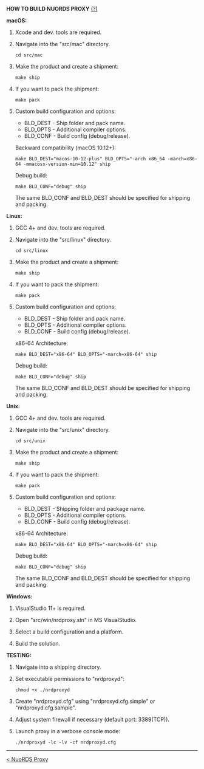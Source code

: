 **HOW TO BUILD NUORDS PROXY** [(?)](README.md)  
  
**macOS:**  
  
1. Xcode and dev. tools are required.  
  
2. Navigate into the "src/mac" directory.  
  
   ```  
   cd src/mac  
   ```  
  
3. Make the product and create a shipment: 
  
   ```  
   make ship  
   ```  
  
4. If you want to pack the shipment:  
  
   ```  
   make pack  
   ```  
  
5. Custom build configuration and options:  
  
   - BLD_DEST - Ship folder and pack name.  
   - BLD_OPTS - Additional compiler options.  
   - BLD_CONF - Build config (debug/release).  
  
   Backward compatibility (macOS 10.12+):  
   
   ```  
   make BLD_DEST="macos-10-12-plus" BLD_OPTS="-arch x86_64 -march=x86-64 -mmacosx-version-min=10.12" ship
   ```  
   
   Debug build:  
   
   ```  
   make BLD_CONF="debug" ship
   ``` 
   
   The same BLD_CONF and BLD_DEST should be specified for shipping and packing.  
  
**Linux:**  
  
1. GCC 4+ and dev. tools are required.  
  
2. Navigate into the "src/linux" directory.  
  
   ```  
   cd src/linux
   ```  
  
3. Make the product and create a shipment: 
  
   ```  
   make ship
   ```  
  
4. If you want to pack the shipment:  
  
   ```  
   make pack
   ```  
  
5. Custom build configuration and options:  
  
   - BLD_DEST - Ship folder and pack name.  
   - BLD_OPTS - Additional compiler options.  
   - BLD_CONF - Build config (debug/release).  
  
   x86-64 Architecture:  
  
   ```  
   make BLD_DEST="x86-64" BLD_OPTS="-march=x86-64" ship  
   ```  
  
   Debug build:  
   ```  
   make BLD_CONF="debug" ship  
   ```  
  
   The same BLD_CONF and BLD_DEST should be specified for shipping and packing.  
  
**Unix:**  
  
1. GCC 4+ and dev. tools are required.  
  
2. Navigate into the "src/unix" directory.  
  
   ```  
   cd src/unix
   ```  
  
3. Make the product and create a shipment: 
  
   ```  
   make ship  
   ```  
  
4. If you want to pack the shipment:  
  
   ```  
   make pack
   ```  
  
5. Custom build configuration and options:  
  
   - BLD_DEST - Shipping folder and package name.  
   - BLD_OPTS - Additional compiler options.  
   - BLD_CONF - Build config (debug/release).  
  
   x86-64 Architecture:  
  
   ```  
   make BLD_DEST="x86-64" BLD_OPTS="-march=x86-64" ship  
   ```  
  
   Debug build:  
  
   ```  
   make BLD_CONF="debug" ship  
   ```  
   
   The same BLD_CONF and BLD_DEST should be specified for shipping and packing.  
  
**Windows:**  
  
1. VisualStudio 11+ is required.  
  
2. Open "src/win/nrdproxy.sln" in MS VisualStudio.  
  
3. Select a build configuration and a platform.  
  
4. Build the solution.  
  
**TESTING:**  
  
1. Navigate into a shipping directory.  
  
2. Set executable permissions to "nrdproxyd":  
  
   ```  
   chmod +x ./nrdproxyd  
   ```  
  
3. Create "nrdproxyd.cfg" using "nrdproxyd.cfg.simple" or "nrdproxyd.cfg.sample".  
  
4. Adjust system firewall if necessary (default port: 3389(TCP)).  
  
5. Launch proxy in a verbose console mode:  
  
   ```  
   ./nrdproxyd -lc -lv -cf nrdproxyd.cfg  
   ```  
  
------------------------------  
[< NuoRDS Proxy](README.md)  
  